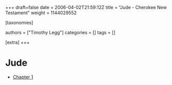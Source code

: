 +++
draft=false
date = 2006-04-02T21:59:12Z
title = "Jude - Cherokee New Testament"
weight = 1144029552

[taxonomies]

authors = ["Timothy Legg"]
categories = []
tags = []

[extra]
+++
# Jude

* [Chapter 1](@/cherokee-new-testament/jude/2601/index.md)


